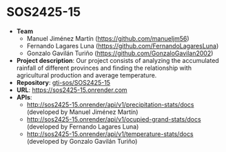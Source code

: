 # SOS2425-15 

- **Team**
  - Manuel Jiménez Martín (https://github.com/manueljm56)
  - Fernando Lagares Luna (https://github.com/FernandoLagaresLuna)
  - Gonzalo Gavilán Turiño (https://github.com/GonzaloGavilan2002)
- **Project description**: Our project consists of analyzing the accumulated rainfall of different provinces and finding the relationship with agricultural production and average temperature.
- **Repository**: [gti-sos/SOS2425-15](https://github.com/gti-sos/SOS2425-15)
- **URL**: https://sos2425-15.onrender.com
-  **APIs**:
    - http://sos2425-15.onrender/api/v1/precipitation-stats/docs (developed by Manuel Jiménez Martín)
    - http://sos2425-15.onrender/api/v1/ocupied-grand-stats/docs (developed by Fernando Lagares Luna)
    - http://sos2425-15.onrender/api/v1/temperature-stats/docs (developed by Gonzalo Gavilán Turiño)
